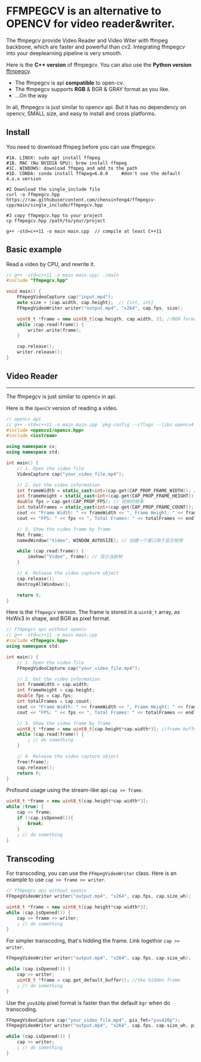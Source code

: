 # FFMPEGCV is an alternative to OPENCV for video reader&writer.

The ffmpegcv provide Video Reader and Video Witer with ffmpeg backbone, which are faster and powerful than cv2. Integrating ffmpegcv into your deeplearning pipeline is very smooth.

Here is the **C++ version** of ffmpegcv. You can also use the **Python version** [ffmpegcv](https://github.com/chenxinfeng4/ffmpegcv).


- The ffmpegcv is api **compatible** to open-cv. 
- The ffmpegcv supports **RGB** & BGR & GRAY format as you like.
- ...On the way

In all, ffmpegcv is just similar to opencv api. But it has no dependency on opencv, SMALL size, and easy to install and cross platforms.


## Install
You need to download ffmpeg before you can use ffmpegcv.
```
#1A. LINUX: sudo apt install ffmpeg
#1B. MAC (No NVIDIA GPU): brew install ffmpeg
#1C. WINDOWS: download ffmpeg and add to the path
#1D. CONDA: conda install ffmpeg=6.0.0     #don't use the default 4.x.x version
 
#2 Download the single_include file
curl -o ffmpegcv.hpp https://raw.githubusercontent.com/chenxinfeng4/ffmpegcv-cpp/main/single_include/ffmpegcv.hpp

#3 copy ffmpegcv.hpp to your project
cp ffmpegcv.hpp /path/to/your/project

g++ -std=c++11 -o main main.cpp  // compile at least C++11

```


## Basic example
Read a video by CPU, and rewrite it.
```cpp
// g++ -std=c++11 -o main main.cpp; ./main
#include "ffmpegcv.hpp"

void main() {
    FFmpegVideoCapture cap("input.mp4");
    auto size = {cap.width, cap.height};  // {int, int}
    FFmpegVideoWriter writer("output.mp4", "x264", cap.fps, size);

    uint8_t *frame = new uint8_t[cap.heigth, cap.width, 3]; //BGR format
    while (cap.read(frame)) {
        writer.write(frame);
    }

    cap.release();
    writer.release();
}
```

## Video Reader
---
The ffmpegcv is just similar to opencv in api.

Here is the `OpenCV` version of reading a video.
```cpp
// opencv api
// g++ -std=c++11 -o main main.cpp `pkg-config --cflags --libs opencv4`
#include <opencv2/opencv.hpp>
#include <iostream>

using namespace cv;
using namespace std;

int main() {
    // 1. Open the video file
    VideoCapture cap("your_video_file.mp4");

    // 2. Get the video information
    int frameWidth = static_cast<int>(cap.get(CAP_PROP_FRAME_WIDTH)); // 视频的宽度
    int frameHeight = static_cast<int>(cap.get(CAP_PROP_FRAME_HEIGHT)); // 视频的高度
    double fps = cap.get(CAP_PROP_FPS); // 视频的帧率
    int totalFrames = static_cast<int>(cap.get(CAP_PROP_FRAME_COUNT)); // 总帧数
    cout << "Frame Width: " << frameWidth << ", Frame Height: " << frameHeight << endl;
    cout << "FPS: " << fps << ", Total Frames: " << totalFrames << endl;

    // 3. Show the video frame by frame
    Mat frame;
    namedWindow("Video", WINDOW_AUTOSIZE); // 创建一个窗口用于显示视频

    while (cap.read(frame)) {
        imshow("Video", frame); // 显示当前帧
    }

    // 4. Release the video capture object
    cap.release();
    destroyAllWindows();

    return 0;
}
```

Here is the `ffmpegcv` version. The frame is stored in a `uint8_t` array, as
HxWx3 in shape, and BGR as pixel format.

```cpp
// ffmpegcv api without opencv
// g++ -std=c++11 -o main main.cpp
#include <ffmpegcv.hpp>
using namespace std;

int main() {
    // 1. Open the video file
    FFmpegVideoCapture cap("your_video_file.mp4");

    // 2. Get the video information
    int frameWidth = cap.width;
    int frameHeight = cap.height;
    double fps = cap.fps;
    int totalFrames = cap.count;
    cout << "Frame Width: " << frameWidth << ", Frame Height: " << frameHeight << endl;
    cout << "FPS: " << fps << ", Total Frames: " << totalFrames << endl;

    // 3. Show the video frame by frame
    uint8_t *frame = new uint8_t[cap.height*cap.width*3]; //frame buffer
    while (cap.read(frame)) {
        ; // do something
    }

    // 4. Release the video capture object
    free(frame);
    cap.release();
    return 0;
}
```

Profound usage using the stream-like api `cap >> frame`.
```cpp
uint8_t *frame = new uint8_t[cap.height*cap.width*3];
while (true) {
    cap >> frame;
    if (!cap.isOpened()){
        break;
    }
    ; // do something
}
```

## Transcoding
For transcoding, you can use the `FFmpegVideoWriter` class. Here is an example to use `cap >> frame >> writer`.

```cpp
// ffmpegcv api without opencv
FFmpegVideoWriter writer("output.mp4", "x264", cap.fps, cap.size_wh);

uint8_t *frame = new uint8_t[cap.height*cap.width*3];
while (cap.isOpened()) {
    cap >> frame >> writer;
    ; // do something
}
```

For simpler transcoding, that's hidding the frame. Link togethor `cap >> writer`.

```cpp
FFmpegVideoWriter writer("output.mp4", "x264", cap.fps, cap.size_wh);

while (cap.isOpened()) {
    cap >> writer;
    uint8_t *frame = cap.get_default_buffer(); //the hidden frame
    ; // do something
}
```

Use the `yuv420p` pixel format is faster than the default `bgr` when do transcoding.
```cpp
FFmpegVideoCapture cap("your_video_file.mp4", pix_fmt="yuv420p");
FFmpegVideoWriter writer("output.mp4", "x264", cap.fps, cap.size_wh, pix_fmt=cap.pix_fmt);

while (cap.isOpened()) {
    cap >> writer;
    ; // do something
}
```